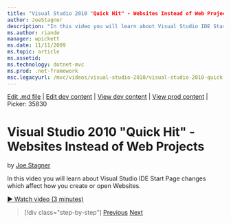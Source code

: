 ```yaml
---
title: "Visual Studio 2010 "Quick Hit" - Websites Instead of Web Projects | Microsoft Docs"
author: JoeStagner
description: "In this video you will learn about Visual Studio IDE Start Page changes which affect how you create or open Websites."
ms.author: riande
manager: wpickett
ms.date: 11/11/2009
ms.topic: article
ms.assetid: 
ms.technology: dotnet-mvc
ms.prod: .net-framework
msc.legacyurl: /mvc/videos/visual-studio-2010/visual-studio-2010-quick-hit-websites-instead-of-web-projects
---
```

[Edit .md file](C:\Projects\msc\dev\Msc.Www\Web.ASP\App_Data\github\mvc\videos\visual-studio-2010\visual-studio-2010-quick-hit-websites-instead-of-web-projects.md) | [Edit dev content](http://www.aspdev.net/umbraco#/content/content/edit/26934) | [View dev content](http://docs.aspdev.net/tutorials/mvc/videos/visual-studio-2010/visual-studio-2010-quick-hit-websites-instead-of-web-projects.html) | [View prod content](http://www.asp.net/mvc/videos/visual-studio-2010/visual-studio-2010-quick-hit-websites-instead-of-web-projects) | Picker: 35830

Visual Studio 2010 "Quick Hit" - Websites Instead of Web Projects
====================
by [Joe Stagner](https://github.com/JoeStagner)

In this video you will learn about Visual Studio IDE Start Page changes which affect how you create or open Websites. 

[&#9654; Watch video (3 minutes)](https://channel9.msdn.com/Blogs/ASP-NET-Site-Videos/visual-studio-2010-quick-hit-websites-instead-of-web-projects)

>[!div class="step-by-step"] [Previous](visual-studio-2010-quick-hit-new-multi-targeting.md) [Next](visual-studio-2010-quick-hit-snippets-intellisense.md)